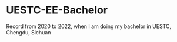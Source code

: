 # UESTC-EE-Bachelor
Record from 2020 to 2022, when I am doing my bachelor in UESTC, Chengdu, Sichuan

